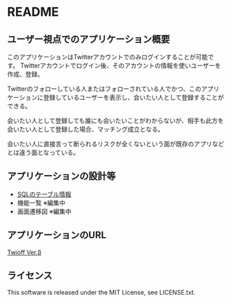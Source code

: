# README

## ユーザー視点でのアプリケーション概要
このアプリケーションはTwitterアカウントでのみログインすることが可能です。
Twitterアカウントでログイン後、そのアカウントの情報を使いユーザーを作成、登録。

Twitterのフォローしている人またはフォローされている人でかつ、このアプリケーションに登録しているユーザーを表示し、会いたい人として登録することができる。

会いたい人として登録しても誰にも会いたいことがわからないが、相手も此方を会いたい人として登録した場合、マッチング成立となる。

会いたい人に直接言って断られるリスクが全くないという面が既存のアプリなどとは違う面となっている。

## アプリケーションの設計等

- [SQLのテーブル情報](https://docs.google.com/spreadsheets/d/1SnqBLW3j6g42VCw2Wj8Xrs46TG7scQD0lQGD0vpYV9E/edit?usp=sharing)
- 機能一覧 ※編集中
- 画面遷移図 ※編集中

## アプリケーションのURL
[Twioff Ver.β](https://www.twioff.tokyo)

## ライセンス
This software is released under the MIT License, see LICENSE.txt.
